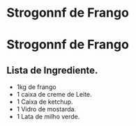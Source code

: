 # Strogonnf de Frango

# **Strogonnf de Frango**

## Lista de Ingrediente.

- 1kg de frango
- 1 caixa de creme de Leite.
- 1 Caixa de ketchup.
- 1 Vidro de mostarda.
- 1 Lata de milho verde.